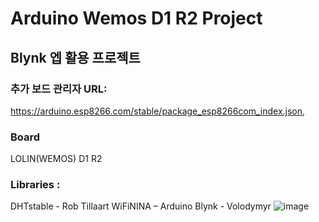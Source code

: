 # Arduino Wemos D1 R2 Project

## Blynk 엡 활용 프로젝트

### 추가 보드 관리자 URL:
https://arduino.esp8266.com/stable/package_esp8266com_index.json,

### Board
LOLIN(WEMOS) D1 R2

### Libraries :
DHTstable - Rob Tillaart
WiFiNINA – Arduino
Blynk - Volodymyr
![image](https://github.com/copaland/ESP8266_D1R2/assets/17757678/ab7252f3-d199-4de7-95ef-173bfc8e7ddf)
